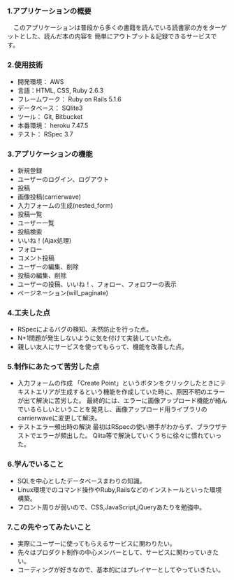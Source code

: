 
### 1.アプリケーションの概要
　このアプリケーションは普段から多くの書籍を読んでいる読書家の方をターゲットとした、読んだ本の内容を
簡単にアウトプット＆記録できるサービスです。

### 2.使用技術
- 開発環境： AWS
- 言語：HTML, CSS, Ruby 2.6.3
- フレームワーク： Ruby on Rails 5.1.6
- データベース： SQlite3
- ツール： Git, Bitbucket
- 本番環境： heroku 7.47.5
- テスト： RSpec 3.7
　
### 3.アプリケーションの機能
- 新規登録
- ユーザーのログイン、ログアウト
- 投稿
- 画像投稿(carrierwave)
- 入力フォームの生成(nested_form)
- 投稿一覧
- ユーザー一覧
- 投稿検索
- いいね！(Ajax処理)
- フォロー
- コメント投稿
- ユーザーの編集、削除
- 投稿の編集、削除
- ユーザーの投稿、いいね！、フォロー、フォロワーの表示
- ページネーション(will_paginate)
　
### 4.工夫した点
- RSpecによるバグの検知、未然防止を行った点。
- N+1問題が発生しないように気を付けて実装していた点。
- 親しい友人にサービスを使ってもらって、機能を改善した点。
　
### 5.制作にあたって苦労した点
- 入力フォームの作成
 「Create Point」というボタンをクリックしたときにテキストエリアが生成するという機能を作成していた時に、原因不明のエラーが出て解決に苦労した。
 最終的には、エラーに画像アップロード機能が絡んでいるらしいということを発見し、画像アップロード用ライブラリのcarrierwaveに変更して解決。
- テストエラー頻出時の解決
  最初はRSpecの使い勝手がわからず、ブラウザテストでエラーが頻出した。
  Qiita等で解決していくうちに徐々に慣れていった。
　　　
### 6.学んでいること
- SQLを中心としたデータベースまわりの知識。
- Linux環境でのコマンド操作やRuby,Railsなどのインストールといった環境構築。
- フロント周りが弱いので、CSS,JavaScript,jQueryあたりを勉強中。
　
### 7.この先やってみたいこと
- 実際にユーザーに使ってもらえるサービスに関わりたい。
- 先々はプロダクト制作の中心メンバーとして、サービスに関わっていきたい。
- コーディングが好きなので、基本的にはプレイヤーとしてやっていきたい。
